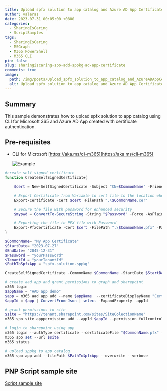 ```yaml
---
title: Upload spfx solution to app catalog and Azure AD App Certificate
author: valeras
date: 2023-07-31 00:05:00 +0800
categories:
  - SharingIsCaring
  - ScriptSamples
tags:
  - SharingIsCaring
  - MSGraph
  - M365 PowerShell
  - M365 CLI
pin: false
slug: sharingiscaring-spo-add-sppkg-ad-app-certificate
comments: true
image:
  path: /img/posts/Upload_spfx_solution_to_app_catalog_and_AzureADAppCertificate.png
  alt: Upload spfx solution to app catalog and Azure AD App Certificate
---
```


## Summary

This sample demonstrates how to upload spfx solution to app catalog using CLI for Microsoft 365 and Azure AD App created with certificate authentication.

## Pre-requisites

- CLI for Microsoft [https://aka.ms/cli-m365](https://aka.ms/cli-m365)

  ![Example](/img/posts/sample_console_spfx_added_toConsole.png)

```powershell
#create self signed certificate
function CreateSelfSignedCertificate{

    $cert = New-SelfSignedCertificate -Subject "CN=$CommonName" -FriendlyName $CommonName -NotBefore $StartDate -NotAfter $EndDate  -CertStoreLocation "Cert:\CurrentUser\My" -KeyExportPolicy Exportable -KeySpec Signature -KeyLength 2048 -KeyAlgorithm RSA -HashAlgorithm SHA256

    # Export Certificate from Variable to cert file to the location where script is executed
    Export-Certificate -Cert $cert -FilePath ".\$CommonName.cer"

    # Secure the file with password for enhanced security
    $mypwd = ConvertTo-SecureString -String "$Password" -Force -AsPlainText

    # Exporting the file to PFX file with Password
    Export-PfxCertificate -Cert $cert -FilePath ".\$CommonName.pfx" -Password $mypwd
}

$CommonName= "My App Certificate"
$StartDate= "2023-07-27"
$EndDate= "2045-12-31"
$Password = "yourPassword"
$TenantId = "yourTenantId"
$PathToSpfxApp = "spfx-solution.sppkg"

CreateSelfSignedCertificate -CommonName $CommonName -StartDate $StartDate -EndDate $EndDate -Password $Password

# create aad app and grant permissions to graph and sharepoint
m365 login 
$appName = "AAD app demo"
$app = m365 aad app add --name $appName  --certificateDisplayName "Certification" --certificateFile "$CommonName.cer" --apisApplication 'https://graph.microsoft.com/Sites.Read.All,https://microsoft.sharepoint-df.com/Sites.FullControl.All' --grantAdminConsent
$appId = $app | ConvertFrom-Json | select -ExpandProperty  appId 

# grant permissions to site
$site = "https://tenant.sharepoint.com/sites/SiteColectionName"
m365 spo site apppermission add --appId $appId --permission fullcontrol --siteUrl $site 

# login to sharepoint using app
m365 login --authType certificate --certificateFile "$CommonName.pfx" --password $Password --appId $appId --tenant $TenantId
m365 spo set --url $site
m365 status

# upload sppkg to app catalog
m365 spo app add --filePath $PathToSpfxApp --overwrite --verbose
```

## PNP Script sample site

[Script sample site](https://pnp.github.io/script-samples/spo-add-sppkg-ad-app-certificate/README.html?tabs=cli-m365-ps)

